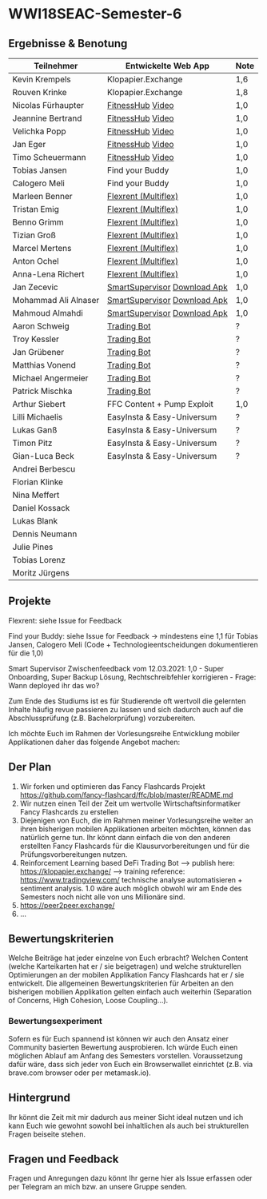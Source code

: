 # WWI18SEAC-Semester-6

## Ergebnisse & Benotung 

| Teilnehmer | Entwickelte Web App | Note |
|----------------------|----------|----------|
| Kevin Krempels | Klopapier.Exchange  | 1,6  | 
| Rouven Krinke | Klopapier.Exchange | 1,8  | 
| Nicolas Fürhaupter | [FitnessHub](https://fitnesshub.app/) [Video](https://www.youtube.com/watch?v=5BLDFXKyVsQ)  | 1,0  | 
| Jeannine Bertrand | [FitnessHub](https://fitnesshub.app/) [Video](https://www.youtube.com/watch?v=5BLDFXKyVsQ) | 1,0  | 
| Velichka Popp | [FitnessHub](https://fitnesshub.app/) [Video](https://www.youtube.com/watch?v=5BLDFXKyVsQ) |  1,0 | 
| Jan Eger | [FitnessHub](https://fitnesshub.app/) [Video](https://www.youtube.com/watch?v=5BLDFXKyVsQ) | 1,0  | 
| Timo Scheuermann | [FitnessHub](https://fitnesshub.app/) [Video](https://www.youtube.com/watch?v=5BLDFXKyVsQ) | 1,0  | 
| Tobias Jansen | Find your Buddy | 1,0 | 
| Calogero Meli | Find your Buddy | 1,0  | 
| Marleen Benner | [Flexrent (Multiflex)](https://github.com/Multiflexxx/FlexRent) | 1,0  | 
| Tristan Emig | [Flexrent (Multiflex)](https://github.com/Multiflexxx/FlexRent)  | 1,0  | 
| Benno Grimm | [Flexrent (Multiflex)](https://github.com/Multiflexxx/FlexRent) | 1,0  | 
| Tizian Groß | [Flexrent (Multiflex)](https://github.com/Multiflexxx/FlexRent)  |  1,0 | 
| Marcel Mertens | [Flexrent (Multiflex)](https://github.com/Multiflexxx/FlexRent) | 1,0  | 
| Anton Ochel | [Flexrent (Multiflex)](https://github.com/Multiflexxx/FlexRent) | 1,0  | 
| Anna-Lena Richert | [Flexrent (Multiflex)](https://github.com/Multiflexxx/FlexRent) |  1,0 | 
| Jan Zecevic | [SmartSupervisor](https://git.tjbn.de/schuelerverwaltung) [Download Apk](https://sap-my.sharepoint.com/:u:/p/mohammad_ali_alnaser/ESg9QJBfWvNNjB497qP1aTABCnDcT4f0MFRHPpnZHm9xxA?e=FctOA7)| 1,0  | 
| Mohammad Ali Alnaser | [SmartSupervisor](https://git.tjbn.de/schuelerverwaltung) [Download Apk](https://sap-my.sharepoint.com/:u:/p/mohammad_ali_alnaser/ESg9QJBfWvNNjB497qP1aTABCnDcT4f0MFRHPpnZHm9xxA?e=FctOA7)| 1,0  | 
| Mahmoud Almahdi |  [SmartSupervisor](https://git.tjbn.de/schuelerverwaltung) [Download Apk](https://sap-my.sharepoint.com/:u:/p/mohammad_ali_alnaser/ESg9QJBfWvNNjB497qP1aTABCnDcT4f0MFRHPpnZHm9xxA?e=FctOA7)  | 1,0  | 
| Aaron Schweig | [Trading Bot](https://github.com/michael-spengler/ml-server) | ? | 
| Troy Kessler | [Trading Bot](https://github.com/michael-spengler/ml-server) | ?  | 
| Jan Grübener | [Trading Bot](https://github.com/michael-spengler/ml-server) | ?  | 
| Matthias Vonend | [Trading Bot](https://github.com/michael-spengler/ml-server) | ?  | 
| Michael Angermeier | [Trading Bot](https://github.com/michael-spengler/ml-server) | ?  | 
| Patrick Mischka | [Trading Bot](https://github.com/michael-spengler/ml-server) | ?  |
| Arthur Siebert | FFC Content + Pump Exploit | 1,0 | 
| Lilli Michaelis | EasyInsta & Easy-Universum | ? | 
| Lukas Ganß | EasyInsta & Easy-Universum | ?  | 
| Timon Pitz | EasyInsta & Easy-Universum | ?  | 
| Gian-Luca Beck | EasyInsta & Easy-Universum | ?  | 
| Andrei Berbescu |  |   | 
| Florian Klinke |  |   | 
| Nina Meffert |  |   | 
| Daniel Kossack |  |   | 
| Lukas Blank |  |  | 
| Dennis Neumann |  |  | 
| Julie Pines |  |  | 
| Tobias Lorenz |  |  |
| Moritz Jürgens |  |   | 

## Projekte
Flexrent: siehe Issue for Feedback  

Find your Buddy: siehe Issue for Feedback -> mindestens eine 1,1 für Tobias Jansen, Calogero Meli (Code + Technologieentscheidungen dokumentieren für die 1,0)  

Smart Supervisor Zwischenfeedback vom 12.03.2021: 1,0  - Super Onboarding, Super Backup Lösung, Rechtschreibfehler korrigieren - Frage: Wann deployed ihr das wo?

Zum Ende des Studiums ist es für Studierende oft wertvoll die gelernten Inhalte häufig revue passieren zu lassen und sich dadurch auch auf die Abschlussprüfung (z.B. Bachelorprüfung) vorzubereiten. 

Ich möchte Euch im Rahmen der Vorlesungsreihe Entwicklung mobiler Applikationen daher das folgende Angebot machen:

## Der Plan
1. Wir forken und optimieren das Fancy Flashcards Projekt https://github.com/fancy-flashcard/ffc/blob/master/README.md
2. Wir nutzen einen Teil der Zeit um wertvolle Wirtschaftsinformatiker Fancy Flashcards zu erstellen 
3. Diejenigen von Euch, die im Rahmen meiner Vorlesungsreihe weiter an ihren bisherigen mobilen Applikationen arbeiten möchten, können das natürlich gerne tun. Ihr könnt dann einfach die von den anderen erstellten Fancy Flashcards für die Klausurvorbereitungen und für die Prüfungsvorbereitungen nutzen.  
4. Reinforcement Learning based DeFi Trading Bot --> publish here: https://klopapier.exchange/ --> training reference: https://www.tradingview.com/ technische analyse automatisieren + sentiment analysis. 1.0 wäre auch möglich obwohl wir am Ende des Semesters noch nicht alle von uns Millionäre sind. 
5. https://peer2peer.exchange/
6. ...  

## Bewertungskriterien
Welche Beiträge hat jeder einzelne von Euch erbracht? Welchen Content (welche Karteikarten hat er / sie beigetragen) und welche strukturellen Optimierungen an der mobilen Applikation Fancy Flashcards hat er / sie entwickelt. Die allgemeinen Bewertungskriterien für Arbeiten an den bisherigen mobilien Applikation gelten einfach auch weiterhin (Separation of Concerns, High Cohesion, Loose Coupling...).

### Bewertungsexperiment
Sofern es für Euch spannend ist können wir auch den Ansatz einer Community basierten Bewertung ausprobieren. Ich würde Euch einen möglichen Ablauf am Anfang des Semesters vorstellen. Voraussetzung dafür wäre, dass sich jeder von Euch ein Browserwallet einrichtet (z.B. via brave.com browser oder per metamask.io). 

## Hintergrund
Ihr könnt die Zeit mit mir dadurch aus meiner Sicht ideal nutzen und ich kann Euch wie gewohnt sowohl bei inhaltlichen als auch bei strukturellen Fragen beiseite stehen.

## Fragen und Feedback
Fragen und Anregungen dazu könnt Ihr gerne hier als Issue erfassen oder per Telegram an mich bzw. an unsere Gruppe senden.
